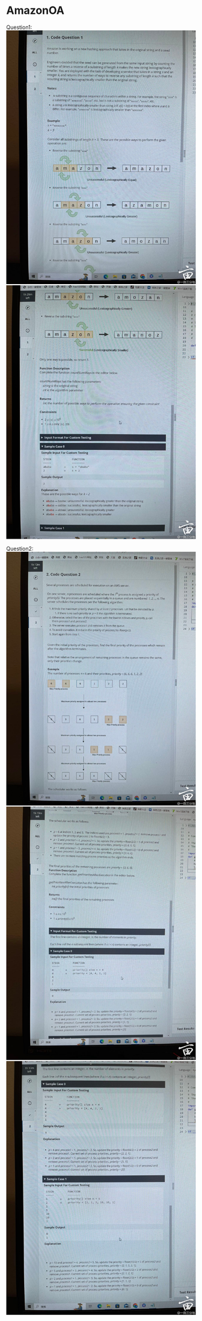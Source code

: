 # AmazonOA
Question1:  
![question1](/images/question1_1.jpg)
![question1_2](/images/question1_2.jpg)  

Question2:
![question2_1](/images/question2_1.jpg)
![question2_2](/images/question2_2.jpg)
![question2_3](/images/question2_3.jpg)